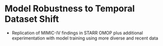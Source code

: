 # Model Robustness to Temporal Dataset Shift 
- Replication of MIMIC-IV findings in STARR OMOP plus additional experimentation with model training using more diverse and recent data